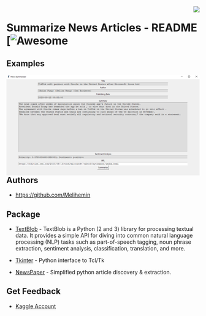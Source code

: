 <img src="icon.png" align="right" />

# Summarize News Articles - README [![Awesome](https://cdn.rawgit.com/sindresorhus/awesome/d7305f38d29fed78fa85652e3a63e154dd8e8829/media/badge.svg)

## Examples

<img src="https://github.com/Melihemin/SummarizeNewsArticles/blob/main/screenshots/screen.png" align="right" />

## Authors

- https://github.com/Melihemin

## Package

- [TextBlob](https://textblob.readthedocs.io/en/dev/) - TextBlob is a Python (2 and 3) library for processing textual data. It provides a simple API for diving into common natural language processing (NLP) tasks such as part-of-speech tagging, noun phrase extraction, sentiment analysis, classification, translation, and more.

- [Tkinter](https://docs.python.org/3/library/tkinter.html) - Python interface to Tcl/Tk

- [NewsPaper](https://pypi.org/project/newspaper3k/) - Simplified python article discovery & extraction.

## Get Feedback

- [Kaggle Account](https://www.kaggle.com/melihemin)

